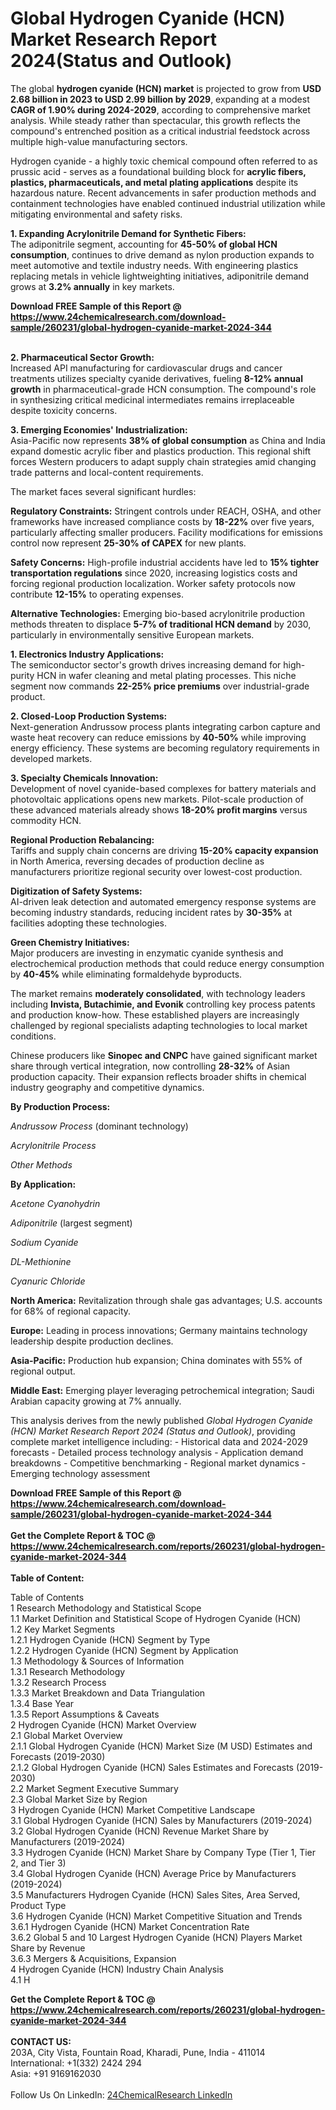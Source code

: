 <h1>Global Hydrogen Cyanide (HCN) Market Research Report 2024(Status and Outlook)</h1><p>The global <strong>hydrogen cyanide (HCN) market</strong> is projected to grow from <strong>USD 2.68 billion in 2023 to USD 2.99 billion by 2029</strong>, expanding at a modest <strong>CAGR of 1.90% during 2024-2029</strong>, according to comprehensive market analysis. While steady rather than spectacular, this growth reflects the compound's entrenched position as a critical industrial feedstock across multiple high-value manufacturing sectors.</p><p>Hydrogen cyanide - a highly toxic chemical compound often referred to as prussic acid - serves as a foundational building block for <strong>acrylic fibers, plastics, pharmaceuticals, and metal plating applications</strong> despite its hazardous nature. Recent advancements in safer production methods and containment technologies have enabled continued industrial utilization while mitigating environmental and safety risks.</p><p><strong>1. Expanding Acrylonitrile Demand for Synthetic Fibers:</strong><br>
The adiponitrile segment, accounting for <strong>45-50% of global HCN consumption</strong>, continues to drive demand as nylon production expands to meet automotive and textile industry needs. With engineering plastics replacing metals in vehicle lightweighting initiatives, adiponitrile demand grows at <strong>3.2% annually</strong> in key markets.</p><div><b>Download FREE Sample of this Report @ 
            <a href="https://www.24chemicalresearch.com/download-sample/260231/global-hydrogen-cyanide-market-2024-344">
            https://www.24chemicalresearch.com/download-sample/260231/global-hydrogen-cyanide-market-2024-344</a></b></div><br><p><strong>2. Pharmaceutical Sector Growth:</strong><br>
Increased API manufacturing for cardiovascular drugs and cancer treatments utilizes specialty cyanide derivatives, fueling <strong>8-12% annual growth</strong> in pharmaceutical-grade HCN consumption. The compound's role in synthesizing critical medicinal intermediates remains irreplaceable despite toxicity concerns.</p><p><strong>3. Emerging Economies' Industrialization:</strong><br>
Asia-Pacific now represents <strong>38% of global consumption</strong> as China and India expand domestic acrylic fiber and plastics production. This regional shift forces Western producers to adapt supply chain strategies amid changing trade patterns and local-content requirements.</p><p>The market faces several significant hurdles:</p><p><strong>Regulatory Constraints:</strong> Stringent controls under REACH, OSHA, and other frameworks have increased compliance costs by <strong>18-22%</strong> over five years, particularly affecting smaller producers. Facility modifications for emissions control now represent <strong>25-30% of CAPEX</strong> for new plants.</p><p><strong>Safety Concerns:</strong> High-profile industrial accidents have led to <strong>15% tighter transportation regulations</strong> since 2020, increasing logistics costs and forcing regional production localization. Worker safety protocols now contribute <strong>12-15%</strong> to operating expenses.</p><p><strong>Alternative Technologies:</strong> Emerging bio-based acrylonitrile production methods threaten to displace <strong>5-7% of traditional HCN demand</strong> by 2030, particularly in environmentally sensitive European markets.</p><p><strong>1. Electronics Industry Applications:</strong><br>
The semiconductor sector's growth drives increasing demand for high-purity HCN in wafer cleaning and metal plating processes. This niche segment now commands <strong>22-25% price premiums</strong> over industrial-grade product.</p><p><strong>2. Closed-Loop Production Systems:</strong><br>
Next-generation Andrussow process plants integrating carbon capture and waste heat recovery can reduce emissions by <strong>40-50%</strong> while improving energy efficiency. These systems are becoming regulatory requirements in developed markets.</p><p><strong>3. Specialty Chemicals Innovation:</strong><br>
Development of novel cyanide-based complexes for battery materials and photovoltaic applications opens new markets. Pilot-scale production of these advanced materials already shows <strong>18-20% profit margins</strong> versus commodity HCN.</p><p><strong>Regional Production Rebalancing:</strong><br>
	Tariffs and supply chain concerns are driving <strong>15-20% capacity expansion</strong> in North America, reversing decades of production decline as manufacturers prioritize regional security over lowest-cost production.</p><p><strong>Digitization of Safety Systems:</strong><br>
	AI-driven leak detection and automated emergency response systems are becoming industry standards, reducing incident rates by <strong>30-35%</strong> at facilities adopting these technologies.</p><p><strong>Green Chemistry Initiatives:</strong><br>
	Major producers are investing in enzymatic cyanide synthesis and electrochemical production methods that could reduce energy consumption by <strong>40-45%</strong> while eliminating formaldehyde byproducts.</p><p>The market remains <strong>moderately consolidated</strong>, with technology leaders including <strong>Invista, Butachimie, and Evonik</strong> controlling key process patents and production know-how. These established players are increasingly challenged by regional specialists adapting technologies to local market conditions.</p><p>Chinese producers like <strong>Sinopec and CNPC</strong> have gained significant market share through vertical integration, now controlling <strong>28-32%</strong> of Asian production capacity. Their expansion reflects broader shifts in chemical industry geography and competitive dynamics.</p><p><strong>By Production Process:</strong></p><p><em>Andrussow Process</em> (dominant technology)</p><p><em>Acrylonitrile Process</em></p><p><em>Other Methods</em></p><p><strong>By Application:</strong></p><p><em>Acetone Cyanohydrin</em></p><p><em>Adiponitrile</em> (largest segment)</p><p><em>Sodium Cyanide</em></p><p><em>DL-Methionine</em></p><p><em>Cyanuric Chloride</em></p><p><strong>North America:</strong> Revitalization through shale gas advantages; U.S. accounts for 68% of regional capacity.</p><p><strong>Europe:</strong> Leading in process innovations; Germany maintains technology leadership despite production declines.</p><p><strong>Asia-Pacific:</strong> Production hub expansion; China dominates with 55% of regional output.</p><p><strong>Middle East:</strong> Emerging player leveraging petrochemical integration; Saudi Arabian capacity growing at 7% annually.</p><p>This analysis derives from the newly published <em>Global Hydrogen Cyanide (HCN) Market Research Report 2024 (Status and Outlook)</em>, providing complete market intelligence including:
- Historical data and 2024-2029 forecasts
- Detailed process technology analysis
- Application demand breakdowns
- Competitive benchmarking
- Regional market dynamics
- Emerging technology assessment</p><div><b>Download FREE Sample of this Report @ 
            <a href="https://www.24chemicalresearch.com/download-sample/260231/global-hydrogen-cyanide-market-2024-344">
            https://www.24chemicalresearch.com/download-sample/260231/global-hydrogen-cyanide-market-2024-344</a></b></div><br><div><b>Get the Complete Report & TOC @ 
            <a href="https://www.24chemicalresearch.com/reports/260231/global-hydrogen-cyanide-market-2024-344">
            https://www.24chemicalresearch.com/reports/260231/global-hydrogen-cyanide-market-2024-344</a></b></div><br>
            <b>Table of Content:</b><p>Table of Contents<br />
1 Research Methodology and Statistical Scope<br />
1.1 Market Definition and Statistical Scope of Hydrogen Cyanide (HCN)<br />
1.2 Key Market Segments<br />
1.2.1 Hydrogen Cyanide (HCN) Segment by Type<br />
1.2.2 Hydrogen Cyanide (HCN) Segment by Application<br />
1.3 Methodology & Sources of Information<br />
1.3.1 Research Methodology<br />
1.3.2 Research Process<br />
1.3.3 Market Breakdown and Data Triangulation<br />
1.3.4 Base Year<br />
1.3.5 Report Assumptions & Caveats<br />
2 Hydrogen Cyanide (HCN) Market Overview<br />
2.1 Global Market Overview<br />
2.1.1 Global Hydrogen Cyanide (HCN) Market Size (M USD) Estimates and Forecasts (2019-2030)<br />
2.1.2 Global Hydrogen Cyanide (HCN) Sales Estimates and Forecasts (2019-2030)<br />
2.2 Market Segment Executive Summary<br />
2.3 Global Market Size by Region<br />
3 Hydrogen Cyanide (HCN) Market Competitive Landscape<br />
3.1 Global Hydrogen Cyanide (HCN) Sales by Manufacturers (2019-2024)<br />
3.2 Global Hydrogen Cyanide (HCN) Revenue Market Share by Manufacturers (2019-2024)<br />
3.3 Hydrogen Cyanide (HCN) Market Share by Company Type (Tier 1, Tier 2, and Tier 3)<br />
3.4 Global Hydrogen Cyanide (HCN) Average Price by Manufacturers (2019-2024)<br />
3.5 Manufacturers Hydrogen Cyanide (HCN) Sales Sites, Area Served, Product Type<br />
3.6 Hydrogen Cyanide (HCN) Market Competitive Situation and Trends<br />
3.6.1 Hydrogen Cyanide (HCN) Market Concentration Rate<br />
3.6.2 Global 5 and 10 Largest Hydrogen Cyanide (HCN) Players Market Share by Revenue<br />
3.6.3 Mergers & Acquisitions, Expansion<br />
4 Hydrogen Cyanide (HCN) Industry Chain Analysis<br />
4.1 H</p><div><b>Get the Complete Report & TOC @ 
            <a href="https://www.24chemicalresearch.com/reports/260231/global-hydrogen-cyanide-market-2024-344">
            https://www.24chemicalresearch.com/reports/260231/global-hydrogen-cyanide-market-2024-344</a></b></div><br><b>CONTACT US:</b><br>
            203A, City Vista, Fountain Road, Kharadi, Pune, India - 411014<br>
            International: +1(332) 2424 294<br>
            Asia: +91 9169162030 <br><br>
            Follow Us On LinkedIn: <a href="https://www.linkedin.com/company/24chemicalresearch/">24ChemicalResearch LinkedIn</a>